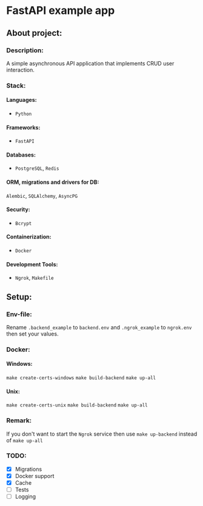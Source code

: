 # FastAPI example app

## About project:

### Description:
A simple asynchronous API application that implements CRUD user interaction.

### Stack:

#### Languages:
- `Python`

#### Frameworks:
- `FastAPI`

#### Databases:
- `PostgreSQL`, `Redis`

#### ORM, migrations and drivers for DB:
`Alembic`, `SQLAlchemy`, `AsyncPG`

#### Security:
- `Bcrypt`

#### Containerization:
- `Docker`

#### Development Tools:
- `Ngrok`, `Makefile`

## Setup:
### Env-file:
Rename `.backend_example` to `backend.env` and `.ngrok_example` to `ngrok.env` then set your values.

### Docker:
#### Windows:
`make create-certs-windows` `make build-backend` `make up-all`

#### Unix:
`make create-certs-unix` `make build-backend` `make up-all`

### Remark:
If you don't want to start the `Ngrok` service then use `make up-backend` instead of `make up-all`

### TODO:
- [x] Migrations
- [x] Docker support
- [x] Cache
- [ ] Tests
- [ ] Logging